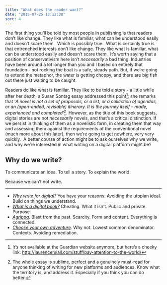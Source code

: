 ```yaml
---
title: "What does the reader want?"
date: "2015-07-25 13:12:38"
sort: 4
---
```


The first thing you’ll be told by most people in publishing is that
readers don’t like change. They like what is familiar, what can be
understood easily and doesn’t scare them.  Which is possibly true.  What
is certainly true is that entrenched interests don’t like change. They
like what is familiar, what can be understood easily and doesn’t scare
them.  It’s worth saying that a position of conservativism here isn’t
*necessarily* a bad thing. Industries have been around a lot longer than
you and I based on entirely that foundation - not rocking the boat is a
safe, steady path. But, if we’re going to extend the metaphor, the water
is getting choppy, and there are big fish out there just waiting to be
caught.

Readers do like what is familiar. They like to be told a story - a
little while after her death, a Susan Sontag essay addressed this
point[^1]; she remarks that ‘*A novel is not a set of proposals, or a
list, or a collection of agendas, or an (open-ended, revisable)
itinerary. It is the journey itself – made, experienced and
completed*’[^2]. However, as the title of this book suggests, digital
stories are not *necessarily* novels, and that’s a critical distinction.
If we persist in thinking of them as a novelistic form, in creating them
that way and assessing them against the requirements of the conventional
novel (much more about this later), then we’re going to get nowhere,
very very quickly.  A better course of action might be to ask ourselves
why we write, and why we’re interested in what writing on a digital
platform might be?  

Why do we write? 
-----------------

To communicate an idea. To tell a story. To explain the world.

Because we can’t not write.

<div class="not-on-single-page" markdown="1">

***

- *[Why write for digital?](/What_does_the_reader_want/Why_write_for_digital.html)* You have your reasons. Avoiding the utopian ideal. Build on things we understand.
- *[What is a digital book?](/What_does_the_reader_want/What_is_a_digital_book.html)* Cheating. What it isn't. Public and private. Purpose.
- *[Agrippa](/What_does_the_reader_want/Agrippa.html).* Blast from the past. Scarcity. Form and content. Everything is connected.
- *[Choose your own adventure](/What_does_the_reader_want/Choose_your_own_adventure.html).* Why not. Lowest common denominator. Contexts. Avoiding remediation.

</div>

[^1]: It’s not available at the Guardian website anymore, but here’s a cheeky link: <http://laurencemiall.com/stuff/pay-attention-to-the-world/>

[^2]: The whole essay is sublime, perfect and a genuinely must-read for anyone thinking of writing for new platforms and audiences. Know what the territory is, and address it. Especially if you think you can do better.
